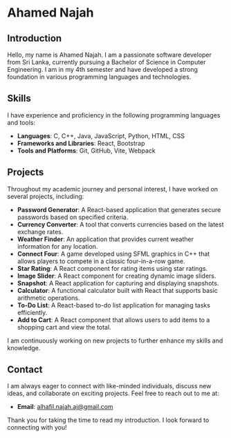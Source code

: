 # Ahamed Najah

## Introduction
Hello, my name is Ahamed Najah. I am a passionate software developer from Sri Lanka, currently pursuing a Bachelor of Science in Computer Engineering. I am in my 4th semester and have developed a strong foundation in various programming languages and technologies.

## Skills
I have experience and proficiency in the following programming languages and tools:
- **Languages**: C, C++, Java, JavaScript, Python, HTML, CSS
- **Frameworks and Libraries**: React, Bootstrap
- **Tools and Platforms**: Git, GitHub, Vite, Webpack

## Projects
Throughout my academic journey and personal interest, I have worked on several projects, including:

- **Password Generator**: A React-based application that generates secure passwords based on specified criteria.
- **Currency Converter**: A tool that converts currencies based on the latest exchange rates.
- **Weather Finder**: An application that provides current weather information for any location.
- **Connect Four**: A game developed using SFML graphics in C++ that allows players to compete in a classic four-in-a-row game.
- **Star Rating**: A React component for rating items using star ratings.
- **Image Slider**: A React component for creating dynamic image sliders.
- **Snapshot**: A React application for capturing and displaying snapshots.
- **Calculator**: A functional calculator built with React that supports basic arithmetic operations.
- **To-Do List**: A React-based to-do list application for managing tasks efficiently.
- **Add to Cart**: A React component that allows users to add items to a shopping cart and view the total.

I am continuously working on new projects to further enhance my skills and knowledge.

## Contact
I am always eager to connect with like-minded individuals, discuss new ideas, and collaborate on exciting projects. Feel free to reach out to me at:
- **Email**: alhafil.najah.aj@gmail.com

Thank you for taking the time to read my introduction. I look forward to connecting with you!
